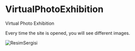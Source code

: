 # VirtualPhotoExhibition
Virtual Photo Exhibition 

Every time the site is opened, you will see different images.


![ResimSergisi](https://github.com/keremimrak/VirtualPhotoExhibition/assets/70068743/e7f44716-c413-43d4-b22d-c4d3adc9435a)
